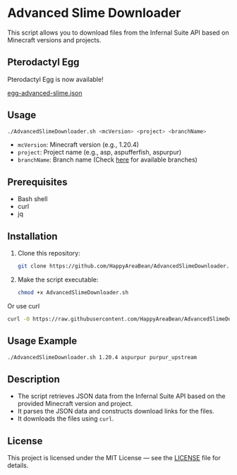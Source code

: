 # Advanced Slime Downloader

This script allows you to download files from the Infernal Suite API based on Minecraft versions and projects.

## Pterodactyl Egg

Pterodactyl Egg is now available!

[egg-advanced-slime.json](egg-advanced-slime.json)

## Usage

```bash
./AdvancedSlimeDownloader.sh <mcVersion> <project> <branchName>
```

- `mcVersion`: Minecraft version (e.g., 1.20.4)
- `project`: Project name (e.g., asp, aspufferfish, aspurpur)
- `branchName`: Branch name (Check [here][branchApi] for available branches)

## Prerequisites

- Bash shell
- curl
- jq

## Installation

1. Clone this repository:

    ```bash
    git clone https://github.com/HappyAreaBean/AdvancedSlimeDownloader.git
    ```

2. Make the script executable:

    ```bash
    chmod +x AdvancedSlimeDownloader.sh
    ```

Or use curl

```bash
curl -O https://raw.githubusercontent.com/HappyAreaBean/AdvancedSlimeDownloader/main/AdvancedSlimeDownloader.sh && chmod +x ./AdvancedSlimeDownloader.sh
```

## Usage Example

```bash
./AdvancedSlimeDownloader.sh 1.20.4 aspurpur purpur_upstream
```

## Description

- The script retrieves JSON data from the Infernal Suite API based on the provided Minecraft version and project.
- It parses the JSON data and constructs download links for the files.
- It downloads the files using `curl`.

## License

This project is licensed under the MIT License — see the [LICENSE](LICENSE) file for details.

[branchApi]: https://api.infernalsuite.com/swagger/index.html#operations-DynamicProject-get_v1_projects__projectSlug__mcversion__version__branches
